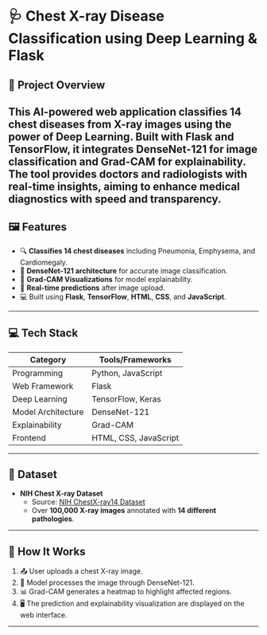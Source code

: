 # 🩺 Chest X-ray Disease Classification using Deep Learning & Flask

## 🧠 Project Overview

This AI-powered web application classifies **14 chest diseases** from X-ray images using the power of **Deep Learning**. Built with **Flask** and **TensorFlow**, it integrates **DenseNet-121** for image classification and **Grad-CAM** for explainability. The tool provides doctors and radiologists with real-time insights, aiming to enhance medical diagnostics with speed and transparency.
---
## 🖼️ Features

- 🔍 **Classifies 14 chest diseases** including Pneumonia, Emphysema, and Cardiomegaly.
- 🤖 **DenseNet-121 architecture** for accurate image classification.
- 🌈 **Grad-CAM Visualizations** for model explainability.
- 🧪 **Real-time predictions** after image upload.
- 💻 Built using **Flask**, **TensorFlow**, **HTML**, **CSS**, and **JavaScript**.

---

## 💻 Tech Stack

| Category            | Tools/Frameworks                          |
|---------------------|-------------------------------------------|
| Programming         | Python, JavaScript                        |
| Web Framework       | Flask                                     |
| Deep Learning       | TensorFlow, Keras                         |
| Model Architecture  | DenseNet-121                              |
| Explainability      | Grad-CAM                                   |
| Frontend            | HTML, CSS, JavaScript                     |

---

## 🧬 Dataset

- **NIH Chest X-ray Dataset**  
  - Source: [NIH ChestX-ray14 Dataset](https://www.kaggle.com/nih-chest-xrays/data)
  - Over **100,000 X-ray images** annotated with **14 different pathologies**.

---

## 🚦 How It Works

1. 📤 User uploads a chest X-ray image.
2. 🧠 Model processes the image through DenseNet-121.
3. 📊 Grad-CAM generates a heatmap to highlight affected regions.
4. 🖥️ The prediction and explainability visualization are displayed on the web interface.

---

